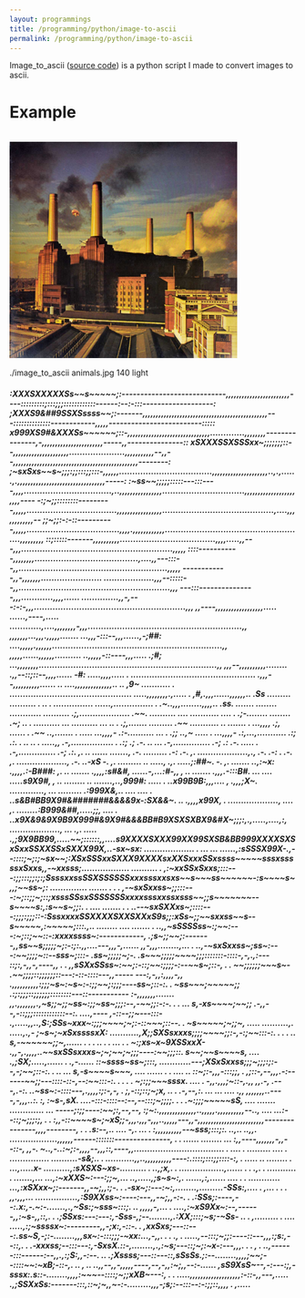 ```yaml
---
layout: programmings
title: /programming/python/image-to-ascii
permalink: /programming/python/image-to-ascii
---
```


<p>Image_to_ascii (<a href="https://github.com/Plotkine/image_to_ascii" target="_blank" rel="noopener noreferrer">source code</a>) is a python script I made to convert images to ascii.</p>

<h1>Example</h1>

<p><br><img src="/programming/python/animals.jpg" alt="animals" width="400" height="auto">

./image_to_ascii animals.jpg 140 light</p>
<h5>:XXXSXXXXXSs~~s~~~~~;:----------------------------,,,,,,,,,,,,,,,,,,,,,,,,----:::::::::;:::;;;::::::::::::------:--:-:::-------------------:
;XXXS9&##9SSXSssss~~;:-------,,,,,,,,,,,,,,,,,,,,,,,,,,,,,,,,,,,,,,,,,,,,,,,---::::::::::::::------------,,,,,-------------------------:::::
x999XS9#&XXXSs~~~~~~;::-,,,,,,,,,,,,,,,,,,,,,,,,,,,,,,,.............,,,,,,,,---------------,-,,,,,,,,,,,,,,,,,,,,,,,-----,,---------------::
xSXXXSSXSSSxx~;;;;;;;::--,,,,,,,,,,,,,,,,,,,,,.....................,,,,,,,,,,,--,,--,,,,,,,,,,,,,,,,,,,,,,,,,,,,,,,,,,,,,,,,,,,,,,,--------:
;~sxSxs~~s~;;;:;;:::;;:::-,,,,,,...................................,,,,,,,,,,,,,,,,,,,,,..,.,......,.,,,,,,,,,,,,,,,,,,,,,,,,,,,,,,,,,-----:
:~ss~~;;;;;:::::---:::----,,,,.................................,..,,,,,,,,,,,,,,,,...............................,,,,,,,,,,,,,,,,,,,,,,,----
-:;~;;::::::::---------,,,,,..................................,,,,,,,,,,,,,,,,,..........................................,....,,,,,,,,,,,,--
;;~;;:-:-::----------,,,,,...................................,,,,.,,,,,,,,,,,,.....................................................,,,,,,,,,
::;:::::-------,,,,,,,,,,....................................,,,,.....,,---,,,.........................................................,,,,,
::::-----------,,,,,,,,.......................................,....,,---:::--,,........................................................,,,,,
------------,,-,,,,,,,.......................  ...................,,,--:::::--,,.........................................................,,,
---:::---------------,,,............,,,,......      ..............,,-,---:-:-,,,.........................................................,,,
,,----,,,,,,,,,,,,,,,,,,..... ......,----,.....    ............,....,,,,,,,,-,,,..........................................................,,
,,,,,,,...,,,.,,,,,.......    ...,,,-:::--,,,......,-;##: ....,,,,,.,,,,,,................................................................,,
,,,,,......,,,,,,..........  ..,,,,,-::----,,,.....  .;#;   ...,,,,,,,,...................................................................,,
,,,--,,,,,,,,,,........      .,,--::;::--,,,,......   -#:    .....,,,,..... .                ...............................................
.,,,--,,,,,,,,,,......  .. ....,,,,,,,,,,,,,,..  ..   ,9~    ...........              .       ..............................................
.....,,,,,,,,.,.....   .   ,#,.,,,......,,,,,,..      .Ss   .........                           ..........            . .. . ...............
......,............... .   .~..,,,........,,,,..      .ss.                                                                 .......  ........
............  ..........   .;,...................     .~~.                                                           ..........         ....
...........  ....      .   .;-........   ........     .~;   ..                                                    . ..........           ...
..........  ...     .. .   .;,.......    .........    .~~                                                      ...........                ..
.......    .     ...,,,,   .;,  ......           .    .~~                                                    ..,.......                    .
.....           ...,,,,-   .:-.......... ...     .    .;;                                                    ..,~                           
.....        .  ...,,,,-   .:,...,...........         .:;                                                      .:.                          
.  ..    .. .    .....,,   .-,................   .    .:;                             .;                       .-.                        ..
                     ...   .-,..............          .-;                             .:                       .-.                     .....
                       .   .-,..............          .-;                             .:.                       ,.    ..    ......  .......,
                           .-.   .........            .-:                             .-.                       ,.    ...................,.,
                           .-.                        .-:           .                 .-.                       ,.      ...................,
                           .-.                      ..-xS                              -.                       ,.      ......... ..  .....,
                           .,.                  .....;:##~.                            -.                       ,.                   .......
                       ..,:~x:                 .,,,,.:-B###:                           ,.                       ..                   .......
                     .,,,,:s#&#,               ......-,...:#-,,                        ,                        ..                   .......
                     .,,,.-:::B#.           ... .... .....s9X9#,                       ,                        ..                  ........
  ..               .......,..,999#:            ..... .  ..x99B9B:,,,....               ,                   .,,,;X~.           .............,
  ...             ......... .:999X&,..   ....   .... .  ..s&B#BB9X9#&#######&&&&9x-:SX&&~.     ..         .,,,,x99X, .  ...................,
 ....             ,. ........:B999&##,.....;;,  .... .  ..x9X&9&9X9B9X999#&9X9#&&&BB#B9XSXSXBX9&#X~;;;:,.,.....,....,:, ...................,
  ...            .,. ..... .,;9X9BB99,.....~~;::::::,,....s9XXXXSXXX99XX99SXSB&BB999XXXXSXSxSxxSSXXSSxSXXX99X,..-sx~sx:  ...................
. ...            ... ......,:sSSSX99X-.,--::::;~;:;~sx~~;:XSxSSSxxSXXX9XXXXsxXXSxxxSSxssss~~~~~sssxsssssxSxxs,,-~xxsss;..................   
..........           .     ,:~xxSSxSxxs;:::---:;;:::;;:;:;SsssxxssSSXSSSSSSxxxsssxxsxs~~s~~~ss~~~~~~-:s~~~~s~,,;~~ss~;:    ..............   
.......          .   .   . ,-~sxSxxss~;;:::---:~;::;;~;::;xsssSSsxSSSSSSSxxxxsssxxssxsss~~;;s~~~~~~~--s~~~~s:,:s~~s~;;:. .              ....
.......          .   .   ..--~sxSXXxs~;::::---:;;;:;;;::-:SssxxxxSSXXXXSXXSXXxS9s;;:xSs~;;~~sxxss~~s--s~~~~~,:~~~~~;:::.,..   ........  ....
.......              .   ..,,~sSSSSss~:;~~:---:~;::;~~::-:xxxxssss~:------------,  .;s~;;~~;:-------,,ss~~s;;;;;~;:-:;:.,,....---,,,-,......
,,-,,,........,...   .   ..,-~sxSxxss~;ss~:---:~~;;;;~::--sss~;:::-               .ss~;;;;;~;-.      .s~~~;;;;;~~~~;;;:::::::-::::-,-,.,:---
::;:,-,,-,----,,     .   . ,,sSXxSSss~:~~;:-::;~~:;;;;-:--~~s~;::-,           . .  ~~;;;;;;~~~s~-    .~~;;;;::;;;;;;::---:-::-::::---,,-----
---:,-,,:,,,,-,,    .,,,,,,,,,,:;;;~s~:~s~:-:;;~~;:;;;----ss~;::-:.            .   ~ss~~~;~~~~~;;    .:;:;;;::;;;;;;::::::::---::-----------
:-,,,,,,,.......    ,,.,,,,,,,.,~s;;~;;~ss~:;;~ss~;;;:--,-~~;;:-:-.   .    .  ...  s,-xs~~~~;~~;;    .-,,--,-::;;;::::::::::::--:. ....,----
,-::--;;~---:::-    .,.....,,..,S:;SSs~xxx~:;;;~~~~;~;:-::~~~;::--.   .            ~s~~~~~;~;;~, .....                ..........,. .....,.,-
;~s~;~xSxssssxX:    ...........,X;;SXSsxxxs;;;;~~~~;;:-,-:;~~:::-:.   .  . .   ..  s,-~~~~~~;;~,......  .  . .   .. .  .  ... .  .          
~:;xs~x~9XSSxxX-    .,,-,.,,,,..~~sxSSsxxxs~;~;~~;~;;;----:~~;;;::.                s~~;~~s~~~~s, ....  .,;SX;.....,......  . .,-......      
::~ssss~ss~;:::,    ............---;XSxSxxss;;;~;;;:;:--,-;~~;::-:.   .  ..   ...  s,-s~~~~s~~~, ....       ......    .    .  .... ..       
::~;:-,,,-:::;;, .  ,;::-,--,,,.-:------~~;;---::::-::-,--:~~:::-:. . .   .    .   ~;:;;~~~sssx. ....                 .                     
-,,.,,,;~::-,.,,    ,,.-, .---,.-:.   ..~ss~:-::::---,.,,,,:;:-,-,              .  ;,-::;::;~;x,   ..   .   .-,--,:.  ...   ...    ....  .,,
,,,,,,,..----,-,,,..:. :,  :~s-,sX. ....-:::-::::--:--,--:::;~;;;;. .      .      .~:;;;~~~~~sS, ....       .......   .............      ...
-----;:;;----:~~;:,--,--,  :;~:.,,,,,,,,,,,,,,..,,,,,.,,,,,,,,,,--..,     ....  ...:--::;~;;;:;, .      .                                   
:,,-::~~~~s~;~xS;;-,,,.,,,-,,,..,,,,,---,,-,,,,,,,,,,,,,,,,,,,,,,,,,---------------,,,,--------, .  .       .s:--,..  .... -,. ...     .    
:,,,,,,,,,,--~sss;:::;:. ..,..  ..,,.      ..................,,,,,,------:::::::---------------, . .        ......    ........ ...          
:,,----,,,,,,,-,,--::-,  ,,-.   ~..,-..:~;:-,,,,--,,,::,----,,.................................. .          ....    .   .........           
....  . ............... ..........-s&;..     .  ...........,,..,,,,,,,,,,----:.::::;:::;;::::-:, .          .....     ..  ........          
.  ...,.....x-      ..........,:sXSXS~xs-..........   . ..,;x,.    . .................,...... .  .          .,.   .      ...........        
.         .......,...   ...,:~xXXS~:---:;;~,...  ..,.....,;s~s~:,.              ......,:,......             ....  . .                       
............         ...,:xSXxx~;:-------,,-~;,,:;-. . .-sx~;:---:~:,........,.........-SSs:,....   .        ,... .  .  .     ,,.,,,...     
     ................,:S9XXss~:----:---,,-~;,,-:-.  . .:SSs;:----,--:.x:,-.~:-.......,.,~Ss:;~sss~:::;.                ..     ,,,,,-,...    
.             ....,:~xS9Xx~:--,------,,:~s-,,::,.  . .;SSxs:---:---:,-Sss-,;--........,.:XX;:::;~s;-~Ss-       ..    .        ,.........    
. ....    .....,:;~ssssx~:---------,,-;x:,-::-.  .  ,xxSxs;---::---:.ss~S,-;:-........,,,sx~:-:::;;;-~xx:...,-,,. .     .    .,             
.      .....,--:::;~;;:----::---,,,:;s:,--::,.  . .-xxxss;--:::---:,-SxsX.::-,........,.,:~s;---::;~;:~x-:---,,,. .     .     ,             
     .  ..,------:::------:--,,.,:;S:,,-:--.  .. .;Xssss;---::---::,sSsSs.;:--........,,,,;~~;--::::~~:~xB;-::-,.   ..        ,   ..        
       ..,,--,,-,,,,,----,--,-,,:~;,,--:-...... ,sS9XsS~--,-:---:;,-sssx:.s::-........,,,,:~~~--::::;~;;xXB~---:,             .             
.    .....,,,,,,,,,,,,,,,,,,,:-::-,,---,..... .,;SSXxSs:-------:::,::~;~,,~-:-.........,,,-;s;:--:::--:-:;;::,,,,       .     ,.....</h5>
